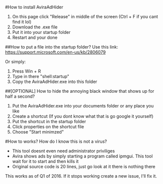 #How to install AviraAdHider
1. On this page click "Release" in middle of the screen (Ctrl + F if you cant find it lol)
2. Download the .exe file
3. Put it into your startup folder
4. Restart and your done

##How to put a file into the startup folder?
Use this link:
https://support.microsoft.com/en-us/kb/2806079

Or simply:

1. Press Win + R
2. Type in there "shell:startup"
3. Copy the AviraAdHider.exe into this folder

##[OPTIONAL] How to hide the annoying black window that shows up for half a second?
1. Put the AviraAdHider.exe into your documents folder or any place you like
2. Create a shortcut (If you dont know what that is go google it yourself)
3. Put the shortcut in the startup folder
4. Click properties on the shortcut file
5. Choose "Start minimzed"

#How to works? How do I know this is not a virus?
- This tool doesnt even need administrator priviliges
- Avira shows ads by simply starting a program called ipmgui. This tool wait for it to start and then kills it
- Original source code is 20 lines, just go look at it there is nothing there

This works as of Q1 of 2016. If it stops working create a new issue, I'll fix it.
